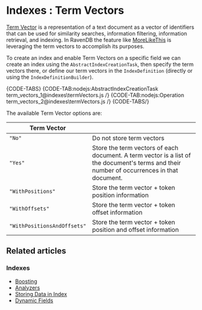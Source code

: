# Indexes : Term Vectors

[Term Vector](https://en.wikipedia.org/wiki/Vector_space_model) is a representation of a text document as a vector of identifiers that can be used for similarity searches, information filtering, information retrieval, and indexing. In RavenDB the feature like [MoreLikeThis](../client-api/session/querying/how-to-use-morelikethis) is leveraging the term vectors to accomplish its purposes.

To create an index and enable Term Vectors on a specific field we can create an index using  the `AbstractIndexCreationTask`, then specify the term vectors there, or define our term vectors in the `IndexDefinition` (directly or using the `IndexDefinitionBuilder`).

{CODE-TABS}
{CODE-TAB:nodejs:AbstractIndexCreationTask term_vectors_1@indexes\termVectors.js /}
{CODE-TAB:nodejs:Operation term_vectors_2@indexes\termVectors.js /}
{CODE-TABS/}

The available Term Vector options are:

| Term Vector | |
| ----------- | - |
| `"No"` | Do not store term vectors |
| `"Yes"` | Store the term vectors of each document. A term vector is a list of the document's terms and their number of occurrences in that document. |
| `"WithPositions"` | Store the term vector + token position information |
| `"WithOffsets"` | Store the term vector + token offset information |
| `"WithPositionsAndOffsets"` | Store the term vector + token position and offset information |

## Related articles

### Indexes

- [Boosting](../indexes/boosting)
- [Analyzers](../indexes/using-analyzers)
- [Storing Data in Index](../indexes/storing-data-in-index)
- [Dynamic Fields](../indexes/using-dynamic-fields)
